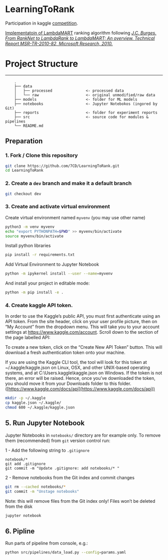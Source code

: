 # LearningToRank

Participation in kaggle [competition](https://www.kaggle.com/c/learning-to-rank-made-fall-2019).

[Implementatoin of LambdaMART](src/ranking/model.py) ranking algorithm following 
[*J.C. Burges. From RankNet to LambdaRank to LambdaMART: An overview. Technical Report MSR-TR-2010-82, Microsoft Research, 2010.*](https://www.microsoft.com/en-us/research/uploads/prod/2016/02/MSR-TR-2010-82.pdf)


# Project Structure
------------------------
```
    .
    ├── data
    │   ├── processed               <- processed data
    │   └── raw                     <- original unmodified/raw data
    ├── models                      <- folder for ML models
    ├── notebooks                   <- Jupyter Notebokos (ingored by Git)
    ├── reports                     <- folder for experiment reports
    ├── src                         <- source code for modules & pipelines
    └── README.md
```

## Preparation

### 1. Fork / Clone this repository

```bash
git clone https://github.com/7CD/LearningToRank.git
cd LearningToRank
```

### 2. Create a `dev` branch and make it a default branch 
```bash
git checkout dev
```
 
### 3. Create and activate virtual environment

Create virtual environment named `myvenv` (you may use other name)
```bash
python3 -m venv myvenv
echo "export PYTHONPATH=$PWD" >> myvenv/bin/activate
source myvenv/bin/activate
```
Install python libraries

```bash
pip install -r requirements.txt
```
Add Virtual Environment to Jupyter Notebook

```bash
python -m ipykernel install --user --name=myvenv
``` 

And install your project in editable mode:

```bash
python -m pip install -e .
``` 

### 4. Create kaggle API token.

In order to use the Kaggle’s public API, you must first authenticate using an API token. From the site header, click on your user profile picture, then on “My Account” from the dropdown menu. This will take you to your account settings at https://www.kaggle.com/account. Scroll down to the section of the page labelled API:

To create a new token, click on the “Create New API Token” button. This will download a fresh authentication token onto your machine.

If you are using the Kaggle CLI tool, the tool will look for this token at ~/.kaggle/kaggle.json on Linux, OSX, and other UNIX-based operating systems, and at C:\Users<Windows-username>.kaggle\kaggle.json on Windows. If the token is not there, an error will be raised. Hence, once you’ve downloaded the token, you should move it from your Downloads folder to this folder.
([https://www.kaggle.com/docs/api](https://www.kaggle.com/docs/api))

```bash
mkdir -p ~/.kaggle
cp kaggle.json ~/.kaggle/
chmod 600 ~/.kaggle/kaggle.json
``` 

## 5. Run Jupyter Notebook

Jupyter Notebooks in `notebooks/` directory are for example only. 
To remove them (recommended) from `git` version control run: 

1 - Add the following string to `.gitignore`
```.gitignore
notebook/*
git add .gitignore
git commit -m "Update .gitignore: add notebooks/* " 
```
2 - Remove notebooks from the Git index and commit changes
```bash
git rm --cached notebooks/*
git commit -m "Unstage notebooks" 
```
Note: this will remove files from the Git index only! Files won’t be deleted from the disk

```bash
jupyter notebook
```

## 6. Pipline

Run parts of pipeline from console, e.g.:

```bash
python src/pipelines/data_load.py --config=params.yaml
```
